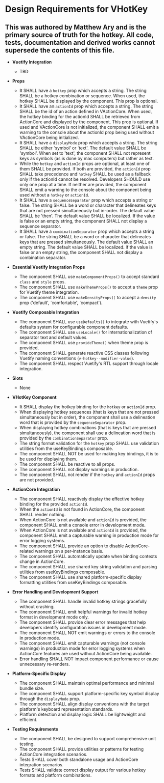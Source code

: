 # Design Requirements for VHotKey

## This was authored by Matthew Ary and is the primary source of truth for the hotkey. All code, tests, documentation and derived works cannot supersede the contents of this file.

- **Vuetify Integration**
  -   TBD

- **Props**
  -   It SHALL have a `hotkey` prop which accepts a string. The string SHALL be a hotkey combination or sequence. When used, the hotkey SHALL be displayed by the component. This prop is optional.
  -   It SHALL have an `actionId` prop which accepts a string. The string SHALL be the id of an action defined in VActionCore. When used, the hotkey binding for the actionId SHALL be retrieved from ActionCore and displayed by the component. This prop is optional. If used and VActionCore is not initialized, the component SHALL emit a warning to the console about the actionId prop being used without VActionCore being initialized.
  -   It SHALL have a `displayMode` prop which accepts a string. The string SHALL be either 'symbol' or 'text'. The default value SHALL be 'symbol'. When set to 'text', the component SHALL not represent keys as symbols (as is done by mac computers) but rather as text.
  -   While the `hotkey` and `actionId` props are optional, at least one of them SHALL be provided. If both are provided, the `actionId` prop SHALL take precedence and `hotkey` SHALL be used as a fallback only if the actionId cannot be resolved. Developers SHOULD use only one prop at a time. If neither are provided, the component SHALL emit a warning to the console about the component being used without a `hotkey` or `actionId`.
  -   It SHALL have a `sequenceSeparator` prop which accepts a string or false. The string SHALL be a word or character that delineates keys that are not pressed simultaneously but in-order. The default value SHALL be 'then'. The default value SHALL be localized. If the value is false or an empty string, the component SHALL not display a sequence separator.
  -   It SHALL have a `combinationSeparator` prop which accepts a string or false. The string SHALL be a word or character that delineates keys that are pressed simultaneously. The default value SHALL an empty string. The default value SHALL be localized. If the value is false or an empty string, the component SHALL not display a combination separator.

- **Essential Vuetify Integration Props**
  -   The component SHALL use `makeComponentProps()` to accept standard `class` and `style` props.
  -   The component SHALL use `makeThemeProps()` to accept a `theme` prop for Vuetify theme integration.
  -   The component SHALL use `makeDensityProps()` to accept a `density` prop ('default', 'comfortable', 'compact').

- **Vuetify Composable Integration**
  -   The component SHALL use `useDefaults()` to integrate with Vuetify's defaults system for configurable component defaults.
  -   The component SHALL use `useLocale()` for internationalization of separator text and default values.
  -   The component SHALL use `provideTheme()` when theme prop is provided.
  -   The component SHALL generate reactive CSS classes following Vuetify naming conventions (`v-hotkey--modifier-value`).
  -   The component SHALL respect Vuetify's RTL support through locale integration.

- **Slots**
  -   None

- **VHotKey Component**
  -   It SHALL display the hotkey binding for the `hotkey` or `actionId` prop.
  -   When displaying hotkey sequences (that is keys that are not pressed simultaneously but in order), the component shall use a delineation word that is provided by the `sequenceSeparator` prop.
  -   When displaying hotkey combinations (that is keys that are pressed simultaneously), the component shall use a delineation word that is provided by the `combinationSeparator` prop.
  -   The string format validation for the `hotkey` prop SHALL use validation utilities from the useKeyBindings composable.
  -   The component SHALL NOT be used for making key bindings, it is to be used for displaying them.
  -   The component SHALL be reactive to all props.
  -   The component SHALL not display warnings in production.
  -   The component SHALL not render if the `hotkey` and `actionId` props are not provided.

- **ActionCore Integration**
  - The component SHALL reactively display the effective hotkey binding for the provided `actionId`.
  - When the `actionId` is not found in ActionCore, the component SHALL render nothing.
  - When ActionCore is not available and `actionId` is provided, the component SHALL emit a console error in development mode.
  - When ActionCore is not available and `actionId` is provided, the component SHALL emit a capturable warning in production mode for error logging systems.
  - The component SHALL provide an option to disable ActionCore-related warnings on a per-instance basis.
  - The component SHALL automatically update when binding contexts change in ActionCore.
  - The component SHALL use shared key string validation and parsing utilities from useKeyBindings composable.
  - The component SHALL use shared platform-specific display formatting utilities from useKeyBindings composable.

- **Error Handling and Development Support**
  - The component SHALL handle invalid hotkey strings gracefully without crashing.
  - The component SHALL emit helpful warnings for invalid hotkey format in development mode only.
  - The component SHALL provide clear error messages that help developers identify configuration issues in development mode.
  - The component SHALL NOT emit warnings or errors to the console in production mode.
  - The component SHALL emit capturable warnings (not console warnings) in production mode for error logging systems when ActionCore features are used without ActionCore being available.
  - Error handling SHALL NOT impact component performance or cause unnecessary re-renders.

- **Platform-Specific Display**
  - The component SHALL maintain optimal performance and minimal bundle size.
  - The component SHALL support platform-specific key symbol display through the `displayMode` prop.
  - The component SHALL align display conventions with the target platform's keyboard representation standards.
  - Platform detection and display logic SHALL be lightweight and efficient.

- **Testing Requirements**
  - The component SHALL be designed to support comprehensive unit testing.
  - The component SHALL provide utilities or patterns for testing ActionCore integration scenarios.
  - Tests SHALL cover both standalone usage and ActionCore integration scenarios.
  - Tests SHALL validate correct display output for various hotkey formats and platform combinations.
